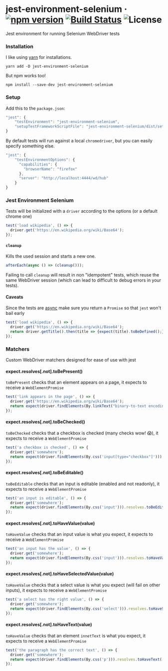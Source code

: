 # jest-environment-selenium &middot; [![npm version](https://img.shields.io/npm/v/jest-environment-selenium.svg)](https://www.npmjs.com/package/jest-environment-selenium) [![Build Status](https://travis-ci.org/applitools/jest-environment-selenium.svg?branch=master)](https://travis-ci.org/applitools/jest-environment-selenium)  ![License](https://img.shields.io/npm/l/jest-environment-selenium.svg)  
Jest environment for running Selenium WebDriver tests

### Installation

I like using [yarn](https://github.com/yarnpkg/yarn) for installations.

```
yarn add -D jest-environment-selenium
```

But npm works too!

```
npm install --save-dev jest-environment-selenium
```

### Setup

Add this to the `package.json`:

```js
"jest": {
    "testEnvironment": "jest-environment-selenium",
    "setupTestFrameworkScriptFile": "jest-environment-selenium/dist/setup.js"
}
```

By default tests will run against a local `chromedriver`, but you can easily specify something else.


```js
"jest": {
    "testEnvironmentOptions": {
      "capabilities": {
        "browserName": "firefox"
      },
      "server": "http://localhost:4444/wd/hub"
    }
}
```

### Jest Environment Selenium

Tests will be initialized with a `driver` according to the options (or a default chrome one)
```js
test('load wikipedia', () => {
  driver.get('https://en.wikipedia.org/wiki/Base64');
});
```

#### `cleanup`
Kills the used session and starts a new one.

```js
afterEach(async () => (cleanup()));
```

Failing to call `cleanup` will result in non "idempotent" tests, which reuse the same WebDriver session (which can lead to difficult to debug errors in your tests).

#### Caveats
Since the tests are [async](https://facebook.github.io/jest/docs/en/asynchronous.html#resolves-rejects) make sure you return a `Promise` so that `jest` won't bail early


```js
test('load wikipedia', () => {
  driver.get('https://en.wikipedia.org/wiki/Base64');
  return driver.getTitle().then(title => {expect(title).toBeDefined();});
});
```

### Matchers
Custom WebDriver matchers designed for ease of use with jest

#### expect.resolves[.not].toBePresent()
`toBePresent` checks that an element appears on a page, it expects to receive a `WebElementPromise`
```js
test('link appears in the page', () => {
  driver.get('https://en.wikipedia.org/wiki/Base64');
  return expect(driver.findElements(By.linkText("binary-to-text encoding"))).resolves.toBePresent();
});
```

#### expect.resolves[.not].toBeChecked()
`toBeChecked` checks that a checkbox is checked (many checks wow! :scream:), it expects to receive a `WebElementPromise`
```js
test('a checkbox is checked', () => {
  driver.get('somewhere');
  return expect(driver.findElements(By.css('input[type="checkbox"]'))).resolves.toBeChecked();
});
```

#### expect.resolves[.not].toBeEditable()
`toBeEditable` checks that an input is editable (enabled and not readonly), it expects to receive a `WebElementPromise`
```js
test('an input is editable', () => {
  driver.get('somewhere');
  return expect(driver.findElements(By.css('input'))).resolves.toBeEditable();
});
```

#### expect.resolves[.not].toHaveValue(value)
`toHaveValue` checks that an input value is what you expect, it expects to receive a `WebElementPromise`
```js
test('an input has the value', () => {
  driver.get('somewhere');
  return expect(driver.findElements(By.css('input'))).resolves.toHaveValue('test');
});
```

#### expect.resolves[.not].toHaveSelectedValue(value)
`toHaveValue` checks that a select value is what you expect (will fail on other inputs), it expects to receive a `WebElementPromise`
```js
test('a select has the right value', () => {
  driver.get('somewhere');
  return expect(driver.findElements(By.css('select'))).resolves.toHaveSelectedValue('test');
});
```

#### expect.resolves[.not].toHaveText(value)
`toHaveValue` checks that an element `innetText` is what you expect, it expects to receive a `WebElementPromise`
```js
test('the paragraph has the correct text', () => {
  driver.get('somewhere');
  return expect(driver.findElements(By.css('p'))).resolves.toHaveText('some nice text, maybe lorem ipsum');
});
```
